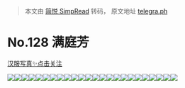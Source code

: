 > 本文由 [简悦 SimpRead](http://ksria.com/simpread/) 转码， 原文地址 [telegra.ph](https://telegra.ph/No-128-05-13)

No.128 满庭芳
==========

[汉服写真✨点击关注](https://t.me/hanfuxiezhen)

![](https://telegra.ph/file/02ca501da4e085c47a85d.jpg)![](https://telegra.ph/file/4454467372c3b6d81b349.jpg)![](https://telegra.ph/file/871053a6179ad6e7742f1.jpg)![](https://telegra.ph/file/0e9ee40b70455099bd443.jpg)![](https://telegra.ph/file/ee1fe9e3e80be6305f176.jpg)![](https://telegra.ph/file/961f4d8d7c9eed36a507c.jpg)![](https://telegra.ph/file/a6fadc6a94f15a02a487c.jpg)![](https://telegra.ph/file/8eb68e41c6420db11ba99.jpg)![](https://telegra.ph/file/e54c1a62c2e2265a6b009.jpg)![](https://telegra.ph/file/576fee5db4dbeaa8377da.jpg)![](https://telegra.ph/file/3b709546277484b76b0d1.jpg)![](https://telegra.ph/file/2c7f0ca07dd86198b074d.jpg)![](https://telegra.ph/file/c2fb075f5d5f387147ff2.jpg)![](https://telegra.ph/file/885a0954de94e1a7c841b.jpg)![](https://telegra.ph/file/6082fc7f349b3b9042f91.jpg)![](https://telegra.ph/file/109ab9422faba301358d1.jpg)![](https://telegra.ph/file/07d4d6758576903ae16e3.jpg)![](https://telegra.ph/file/37d3c5d219a7ba2482ebb.jpg)![](https://telegra.ph/file/8fa1f75743d7a5897b402.jpg)![](https://telegra.ph/file/e5b7fa8bc31382673877d.jpg)![](https://telegra.ph/file/c4157387a0fa14c526e13.jpg)![](https://telegra.ph/file/f2e18210ccb0d6c15ab51.jpg)![](https://telegra.ph/file/1bc5d39f82a954561a92b.jpg)![](https://telegra.ph/file/a362a46675bdd746d8242.jpg)